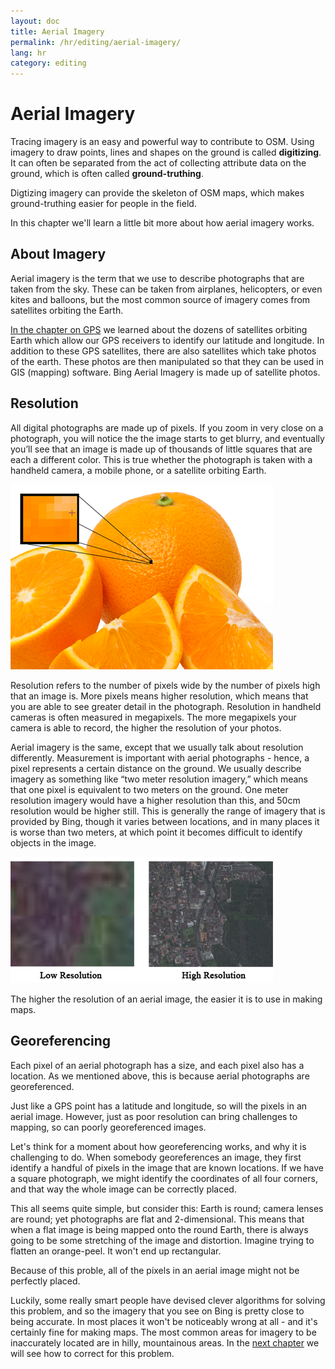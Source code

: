 ```yaml
---
layout: doc
title: Aerial Imagery
permalink: /hr/editing/aerial-imagery/
lang: hr
category: editing
---
```


Aerial Imagery
================
Tracing imagery is an easy and powerful way to contribute to
OSM. Using imagery to draw points, lines and shapes on the ground is called
**digitizing**. It can often be separated from the act of collecting attribute
data on the ground, which is often called **ground-truthing**.

Digtizing imagery can provide the skeleton of OSM maps, which
makes ground-truthing easier for people in the field.

In this chapter we'll learn a little bit more about how aerial imagery works.

About Imagery
-------------
Aerial imagery is the term that we use to describe photographs that are taken from the sky.
These can be taken from airplanes, helicopters, or even kites and balloons, but the most
common source of imagery comes from satellites orbiting the Earth.

[In the chapter on GPS](/en/beginner/using-gps) we learned about the dozens of satellites
orbiting Earth which allow our GPS receivers to identify our latitude and longitude. In
addition to these GPS satellites, there are also satellites which take photos of the earth.
These photos are then manipulated so that they can be used in GIS (mapping) software. 
Bing Aerial Imagery is made up of satellite photos.

Resolution
----------
All digital photographs are made up of pixels.  If you zoom in very close on a photograph, you will notice the the image starts to get blurry, and eventually you’ll see that an image is made up of thousands of little squares that are each a different color.  This is true whether the photograph is taken with a handheld camera, a mobile phone, or a satellite orbiting Earth.

![orange resolution][]

Resolution refers to the number of pixels wide by the number of pixels high that an image is.  More pixels means higher resolution, which means that you are able to see greater detail in the photograph.  Resolution in handheld cameras is often measured in megapixels.  The more megapixels your camera is able to record, the higher the resolution of your photos.

Aerial imagery is the same, except that we usually talk about resolution differently.  Measurement is important with aerial photographs - hence, a pixel represents a certain distance on the ground.  We usually describe imagery as something like “two meter resolution imagery,” which means that one pixel is equivalent to two meters on the ground.  One meter resolution imagery would have a higher resolution than this, and 50cm resolution would be higher still.  This is generally the range of imagery that is provided by Bing, though it varies between locations, and in many places it is worse than two meters, at which point it becomes difficult to identify objects in the image.

![low res high res][]

The higher the resolution of an aerial image, the easier it is to use in making maps.

Georeferencing
---------------
Each pixel of an aerial photograph has a size, and each pixel also has a
location. As we mentioned above, this is because aerial photographs are georeferenced.

Just like a GPS point has a latitude and longitude, so will the pixels in an aerial image.
However, just as poor resolution can bring challenges to mapping, so can poorly
georeferenced images.

Let's think for a moment about how georeferencing works, and why it is challenging 
to do. When somebody georeferences an image, they first identify a handful of pixels
in the image that are known locations. If we have a square photograph, we might identify
the coordinates of all four corners, and that way the whole image can be correctly placed.

This all seems quite simple, but consider this: Earth is round; camera lenses are round;
yet photographs are flat and 2-dimensional. This means that when a flat image is
being mapped onto the round Earth, there is always going to be some stretching of the image
and distortion. Imagine trying to flatten an orange-peel. It won't end up rectangular.

Because of this proble, all of the pixels in an aerial image might not be perfectly
placed.

Luckily, some really smart people have devised clever algorithms for solving
this problem, and so the imagery that you see on Bing is pretty close to being accurate.
In most places it won't be noticeably wrong at all - and it's certainly fine for making
maps. The most common areas for imagery to be inaccurately located are in hilly,
mountainous areas. In the [next chapter](/en/editing/correcting-imagery-offset) we will see how
to correct for this problem.

[orange resolution]: /images/en/editing/aerial-imagery/orange-resolution.png
[low res high res]: /images/en/editing/aerial-imagery/low-res-high-res.png
